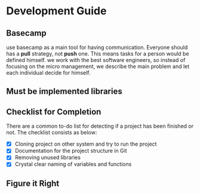 # Development Guide

## Basecamp 
use basecamp as a main tool for having communication. Everyone should has a <b>pull</b> strategy, not <b>push</b> one. This means tasks for a person would be defined himself. we work with the best software engineers, so instead of focusing on the micro management, we describe the main problem and let each individual decide for himself. 

## Must be implemented libraries


## Checklist for Completion 
There are a common to-do list for detecting if a project has been finished or not. The checklist consists as below:
- [x] Cloning project on other system and try to run the project
- [x] Documentation for the project structure in Git
- [x] Removing unused libraries 
- [x] Crystal clear naming of variables and functions

## Figure it Right
